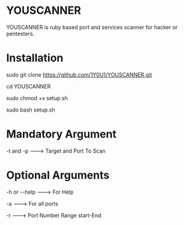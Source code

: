 # YOUSCANNER

YOUSCANNER is ruby based port and services scanner for hacker or pentesters.

# Installation

sudo git clone https://github.com/1Y0U1/YOUSCANNER.git <br>

cd YOUSCANNER <br>

sudo chmod +x setup.sh <br>

sudo bash setup.sh <br>

# Mandatory Argument
-t  and -p   ---> Target and Port To Scan <br>

# Optional Arguments

-h or --help   --->  For Help <br>

-a   --->  For all ports  <br>

-r   --->  Port Number Range start-End

